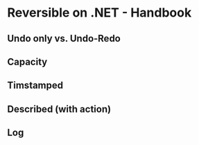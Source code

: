 # Reversible on .NET - Handbook

## Undo only vs. Undo-Redo

## Capacity

## Timstamped

## Described (with action)

## Log
